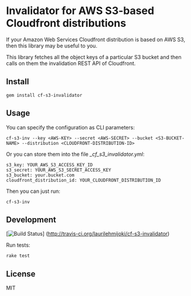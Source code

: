 # Invalidator for AWS S3-based Cloudfront distributions

If your Amazon Web Services Cloudfront distribution is based on AWS S3, then
this library may be useful to you.

This library fetches all the object keys of a particular S3 bucket and then
calls on them the invalidation REST API of Cloudfront.

## Install

`gem install cf-s3-invalidator`

## Usage

You can specify the configuration as CLI parameters:

`cf-s3-inv --key <AWS-KEY> --secret <AWS-SECRET> --bucket <S3-BUCKET-NAME> --distribution <CLOUDFRONT-DISTRIBUTION-ID>`

Or you can store them into the file *_cf_s3_invalidator.yml*:

    s3_key: YOUR_AWS_S3_ACCESS_KEY_ID
    s3_secret: YOUR_AWS_S3_SECRET_ACCESS_KEY
    s3_bucket: your.bucket.com
    cloudfront_distribution_id: YOUR_CLOUDFRONT_DISTRIBUTION_ID

Then you can just run:

`cf-s3-inv`

## Development

[![Build Status](https://secure.travis-ci.org/laurilehmijoki/cf-s3-invalidator.png)]
(http://travis-ci.org/laurilehmijoki/cf-s3-invalidator)

Run tests:

`rake test`

## License

MIT
